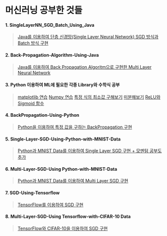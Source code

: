 # 머신러닝 공부한 것들
#### 1. SingleLayerNN_SGD_Batch_Using_Java 
> [Java를 이용하여 단층 신경망(Single Layer Neural Network) SGD 방식과 Batch 방식 구현](https://github.com/jis1218/SingleLayerNN_SGD_Batch_Using_Java)

#### 2. Back-Propagation-Algorithm-Using-Java 
> [Java를 이용하여 Back Propagation Algoritm으로 구현한 Multi Layer Neural Network](https://github.com/jis1218/Back-Propagation-Algorithm-Using-Java)
    
#### 3. Python 이용하여 ML에 필요한 각종 Library와 수학식 공부
> [matplotlib 연습](https://github.com/jis1218/Python-matplotlib-prac)
> [Numpy 연습](https://github.com/jis1218/Python-Numpy-Prac)
> [특정 식의 최소값 구해보기](https://github.com/jis1218/Python-Machine-Learning-Practice)
> [미분해보기](https://github.com/jis1218/Differentiation-Using-Python)
> [ReLU와 Sigmoid 함수](https://github.com/jis1218/Activation-Function)

#### 4. BackPropagation-Using-Python
> [Python을 이용하여 특정 값을 구하는 BackPropagation 구현](https://github.com/jis1218/BackPropagation-Using-Python)

#### 5. Single-Layer-SGD-Using-Python-with-MNIST-Data 
> [Python과 MNIST Data를 이용하여 Single Layer SGD 구현 + 모멘텀 공부도 추가](https://github.com/jis1218/Single-Layer-SGD-Using-Python-with-MNIST-Data)


#### 6. Multi-Layer-SGD-Using Python-with-MNIST-Data
> [Python과 MNIST Data를 이용하여 Multi Layer SGD 구현](https://github.com/jis1218/BackPropagation-Using-Python-Using-MNIST/tree/master/BackPropa)

#### 7. SGD-Using-Tensorflow 
> [TensorFlow를 이용하여 SGD 구현](https://github.com/jis1218/SGD-Using-Tensorflow)

#### 8. Multi-Layer-SGD-Using Tensorflow-with-CIFAR-10 Data
> [TensorFlow와 CIFAR-10을 이용하여 SGD 구현](https://github.com/jis1218/CIFAR-10-Using-Tensorflow)